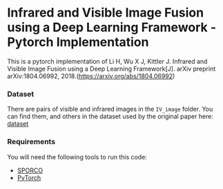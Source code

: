 # Infrared and Visible Image Fusion using a Deep Learning Framework - Pytorch Implementation

This is a pytorch implementation of Li H, Wu X J, Kittler J. Infrared and Visible Image Fusion using a Deep Learning Framework[J]. arXiv preprint arXiv:1804.06992, 2018.(https://arxiv.org/abs/1804.06992)

### Dataset

There are pairs of visible and infrared images in the `IV_image` folder.
You can find them, and others in the dataset used by the original paper here: [dataset](https://figshare.com/articles/dataset/TNO_Image_Fusion_Dataset/1008029)

### Requirements
You will need the following tools to run this code:
 - [SPORCO](https://github.com/bwohlberg/sporco/)
 - [PyTorch](https://pytorch.org/)
